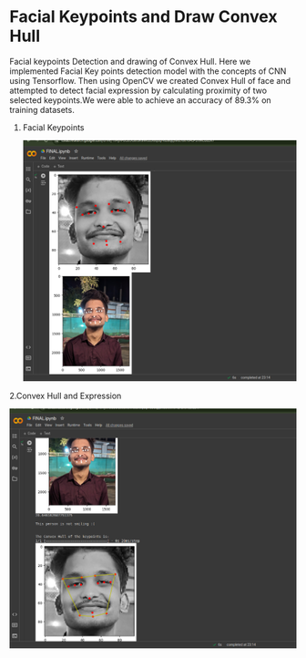 # Facial Keypoints and Draw Convex Hull
Facial keypoints Detection and drawing of Convex Hull.
Here we implemented Facial Key points detection model with the concepts of CNN using Tensorflow. Then using OpenCV we created Convex Hull of face and attempted to detect facial expression by calculating proximity of two selected keypoints.We were able to achieve an accuracy of 89.3\% on training datasets. 

1. Facial Keypoints
   
   ![FacialKeypoints](https://github.com/yashps7/FacialKeypoints_and_ConvexHull/blob/main/keypoints.png)

2.Convex Hull and Expression

   ![ConvexHull](https://github.com/yashps7/FacialKeypoints_and_ConvexHull/blob/main/convexhull.png)
